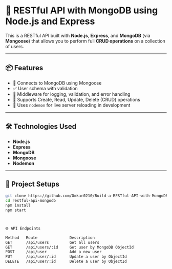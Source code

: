 # 📘 RESTful API with MongoDB using Node.js and Express

This is a RESTful API built with **Node.js**, **Express**, and **MongoDB** (via **Mongoose**) that allows you to perform full **CRUD operations** on a collection of users.

---

## 📦 Features

- 🔗 Connects to MongoDB using Mongoose
- ✅ User schema with validation
- 🧩 Middleware for logging, validation, and error handling
- 🔄 Supports Create, Read, Update, Delete (CRUD) operations
- 🚀 Uses `nodemon` for live server reloading in development

---

## 🛠️ Technologies Used

- **Node.js**
- **Express**
- **MongoDB**
- **Mongoose**
- **Nodemon**

---

## 📁 Project Setups

```bash
git clone https://github.com/Omkar0210/Build-a-RESTful-API-with-MongoDB-using-Node.js-and-Express.git
cd restful-api-mongodb
npm install
npm start



🌐 API Endpoints

Method	 Route	            Description
GET	     /api/users	        Get all users
GET	     /api/users/:id	    Get user by MongoDB ObjectId
POST	 /api/user	        Add a new user
PUT	     /api/user/:id	    Update a user by ObjectId
DELETE	 /api/user/:id	    Delete a user by ObjectId

